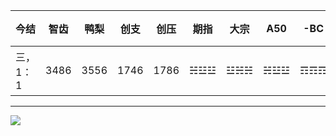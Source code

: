 今结|智齿|鸭梨|创支|创压|期指|大宗|A50|-BC|港通|新股
---|---|---|---|---|---|---|---|---|---|---
三，1：1|3486|3556|1746|1786|☵☳☳|☳☵☵|☵☳☳|☶☶☶|☵该☶|零三一
---
![](http://scd.cn.rfi.fr/sites/chinese.filesrfi/imagecache/rfi_16x9_1024_578/sites/images.rfi.fr/files/aef_image/wz0.gif)
